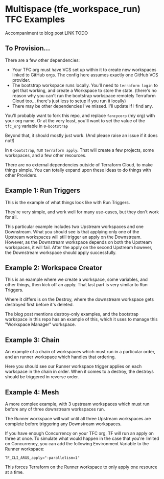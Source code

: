 # Multispace (tfe_workspace_run) TFC Examples

Accompaniment to blog post LINK TODO

## To Provision...

There are a few other dependencies:
* Your TFC org must have VCS set up within it to create new workspaces linked to GitHub orgs. The config here assumes
 exactly one GitHub VCS provider.
* The bootstrap workspace runs locally. You'll need to `terraform login` to get that working, and create a Workspace to
 store the state.
 (there's no reason why you can't run the bootstrap workspace remotely Terraform Cloud too... there's just less to setup
 if you run it locally)
* There may be other dependencies I've missed. I'll update if I find any.

You'll probably want to fork this repo, and replace `fancycorp` (my org) with your org name.
Or at the very least, you'll want to set the value of the `tfc_org` variable in `0-bootstrap`

Beyond that, it should mostly just work. (And please raise an issue if it does not!)

In `0-bootstrap`, run `terraform apply`. That will create a few projects, some workspaces, and a few other resources.

There are no external dependencies outside of Terraform Cloud, to make things simple. You can totally expand upon these
ideas to do things with other Providers.

## Example 1: Run Triggers

This is the example of what things look like with Run Triggers.

They're very simple, and work well for many use-cases, but they don't work for all.

This particular example includes two Upstream workspaces and one Downstream. What you should see is that applying only
one of the Upstream workspaces will still trigger an apply on the Downstream. However, as the Downstream workspace
depends on both the Upstream workspaces, it will fail. After the apply on the second Upstream however, the Downstream
workspace should apply successfully.

## Example 2: Workspace Creator

This is an example where we create a workspace, some variables, and other things, then kick off an apply.
That last part is very similar to Run Triggers.

Where it differs is on the Destroy, where the downstream workspace gets destroyed first before it's deleted.

The blog post mentions destroy-only examples, and the bootstrap workspace in this repo has an example of this, which it
uses to manage this "Workspace Manager" workspace.

## Example 3: Chain

An example of a chain of workspaces which must run in a particular order, and an runner workspace which handles
that ordering.

Here you should see our Runner workspace trigger applies on each workspace in the chain in order. When it comes to
a destroy, the destroys should be triggered in reverse order.

## Example 4: Mesh

A more complex example, with 3 upstream workspaces which must run before any of three downstream workspaces run.

The Runner workspace will wait until all three Upstream workspaces are complete before triggering any Downstream
workspaces.

If you have enough Concurrency on your TFC org, TF will run an apply on three at once. To simulate what would happen
in the case that you're limited on Concurrency, you can add the following Environment Variable to the Runner
workspace:

```
TF_CLI_ARGS_apply="-parallelism=1"
```

This forces Terraform on the Runner workspace to only apply one resource at a time.
